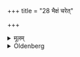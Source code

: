 +++
title = "28 भैक्षं चरेत्"

+++

<details><summary>मूलम्</summary>

भैक्षं चरेत् २८
</details>

<details><summary>Oldenberg</summary>

28. First of his mother,
</details>
